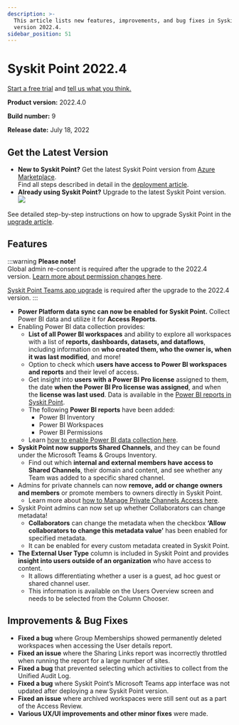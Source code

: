 ```yaml
---
description: >-
  This article lists new features, improvements, and bug fixes in Syskit Point
  version 2022.4.
sidebar_position: 51
---
```


# Syskit Point 2022.4

[Start a free trial](https://www.syskit.com/products/point/free-trial/) and [tell us what you think.](https://www.syskit.com/company/contact-us/)

**Product version:** 2022.4.0

**Build number:** 9

**Release date:** July 18, 2022

## Get the Latest Version

* **New to Syskit Point?** Get the latest Syskit Point version from [Azure Marketplace](https://azuremarketplace.microsoft.com/en-us/marketplace/apps/syskitltd.syskit\_point).\
  Find all steps described in detail in the [deployment article](../../../set-up-point-enterprise/deployment/deploy-syskit-point.md).
* **Already using Syskit Point?** Upgrade to the latest Syskit Point version.\
  [![](https://aka.ms/deploytoazurebutton)](https://portal.azure.com/#create/Microsoft.Template/uri/https%3A%2F%2Fsyskitassetsstorage.blob.core.windows.net%2Fpoint%2FARMTemplates%2FPointUpdateDeploy%2FPointUpdateTemplate.json)

See detailed step-by-step instructions on how to upgrade Syskit Point in the [upgrade article](../../../set-up-point-enterprise/deployment/upgrade-syskit-point.md).

## Features

:::warning
**Please note!**\
Global admin re-consent is required after the upgrade to the 2022.4 version. [Learn more about permission changes here](../../../requirements/permission-requirements-change-log.md#syskit-point-20224).

[Syskit Point Teams app upgrade](../../../governance-and-automation/syskit-point-teams-app.md#upgrade-syskit-point-teams-app) is required after the upgrade to the 2022.4 version.
:::

* **Power Platform data sync can now be enabled for Syskit Point.** Collect Power BI data and utilize it for **Access Reports**.
* Enabling Power BI data collection provides:
  * **List of all Power BI workspaces** and ability to explore all workspaces with a list of **reports, dashboards, datasets, and dataflows**, including information on **who created them, who the owner is, when it was last modified**, and more!
  * Option to check which **users have access to Power BI workspaces and reports** and their level of access.
  * Get insight into **users with a Power BI Pro license** assigned to them, the date **when the Power BI Pro license was assigned**, and when the **license was last used**. Data is available in the [Power BI reports in Syskit Point](../../../power-platform/power-platform-reports/power-bi-reports.md).
  * The following **Power BI reports** have been added:
    * Power BI Inventory
    * Power BI Workspaces
    * Power BI Permissions
  * Learn [how to enable Power BI data collection here](../../../power-platform/enable-powerBI-data-collection.md).
* **Syskit Point now supports Shared Channels**, and they can be found under the Microsoft Teams & Groups Inventory.
  * Find out which **internal and external members have access to Shared Channels**, their domain and content, and see whether any Team was added to a specific shared channel.
* Admins for private channels can now **remove, add or change owners and members** or promote members to owners directly in Syskit Point.
  * Learn more about [how to Manage Private Channels Access here](../../../access-management/manage-private-channels.md).
* Syskit Point admins can now set up whether Collaborators can change metadata!
  * **Collaborators** can change the metadata when the checkbox **‘Allow collaborators to change this metadata value’** has been enabled for specified metadata.
  * It can be enabled for every custom metadata created in Syskit Point.
* **The External User Type** column is included in Syskit Point and provides **insight into users outside of an organization** who have access to content.
  * It allows differentiating whether a user is a guest, ad hoc guest or shared channel user.
  * This information is available on the Users Overview screen and needs to be selected from the Column Chooser.

## Improvements & Bug Fixes

* **Fixed a bug** where Group Memberships showed permanently deleted workspaces when accessing the User details report.
* **Fixed an issue** where the Sharing Links report was incorrectly throttled when running the report for a large number of sites.
* **Fixed a bug** that prevented selecting which activities to collect from the Unified Audit Log.
* **Fixed a bug** where Syskit Point’s Microsoft Teams app interface was not updated after deploying a new Syskit Point version.
* **Fixed an issue** where archived workspaces were still sent out as a part of the Access Review.
* **Various UX/UI improvements and other minor fixes** were made.
